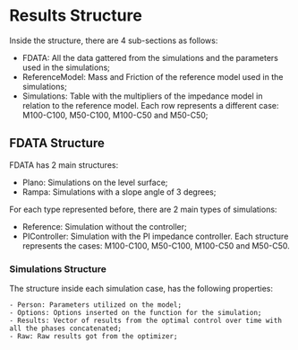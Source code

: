# Results Structure

Inside the structure, there are 4 sub-sections as follows:

  - FDATA: All the data gattered from the simulations and the parameters used in the simulations;
  - ReferenceModel: Mass and Friction of the reference model used in the simulations;
  - Simulations: Table with the multipliers of the impedance model in relation to the reference model.
      Each row represents a different case: M100-C100, M50-C100, M100-C50 and M50-C50;
      
## FDATA Structure

FDATA has 2 main structures:

  - Plano: Simulations on the level surface;
  - Rampa: Simulations with a slope angle of 3 degrees;

For each type represented before, there are 2 main types of simulations:

  - Reference: Simulation without the controller;
  - PIController: Simulation with the PI impedance controller. Each structure represents the cases: M100-C100, M50-C100, M100-C50 and M50-C50.

### Simulations Structure

The structure inside each simulation case, has the following properties:

    - Person: Parameters utilized on the model;
    - Options: Options inserted on the function for the simulation;
    - Results: Vector of results from the optimal control over time with all the phases concatenated;
    - Raw: Raw results got from the optimizer;
